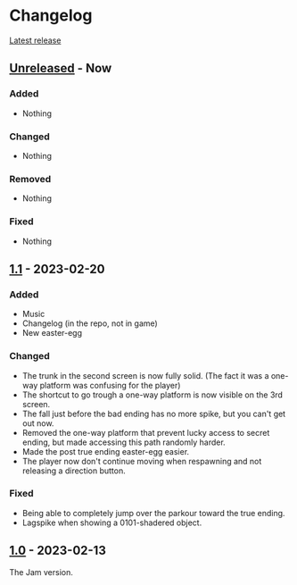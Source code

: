 # Changelog

[Latest release](https://github.com/xorblo-doitus/OOB/releases/latest)

## [Unreleased] - Now

### Added

- Nothing

### Changed

- Nothing

### Removed

- Nothing

### Fixed

- Nothing

## [1.1] - 2023-02-20

### Added

- Music
- Changelog (in the repo, not in game)
- New easter-egg

### Changed

- The trunk in the second screen is now fully solid. (The fact it was a one-way platform was confusing for the player)
- The shortcut to go trough a one-way platform is now visible on the 3rd screen.
- The fall just before the bad ending has no more spike, but you can't get out now.
- Removed the one-way platform that prevent lucky access to secret ending, but made accessing this path randomly harder.
- Made the post true ending easter-egg easier.
- The player now don't continue moving when respawning and not releasing a direction button.

### Fixed

- Being able to completely jump over the parkour toward the true ending.
- Lagspike when showing a 0101-shadered object.

## [1.0] - 2023-02-13

The Jam version.


[unreleased]: https://github.com/xorblo-doitus/OOB/compare/1.1...HEAD
[1.1]: https://github.com/xorblo-doitus/OOB/compare/1.0...1.1
[1.0]: https://github.com/xorblo-doitus/OOB/releases/tag/1.0
